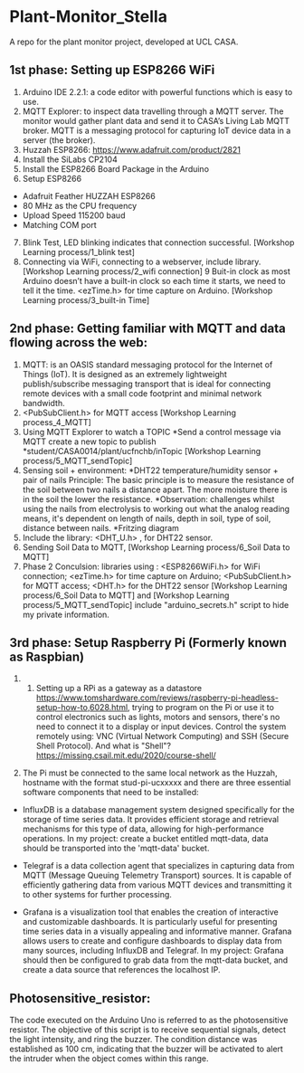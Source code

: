 # Plant-Monitor_Stella
A repo for the plant monitor project, developed at UCL CASA.


## 1st phase: Setting up ESP8266 WiFi 

1.	Arduino IDE 2.2.1:  a code editor with powerful functions which is easy to use.
2.	MQTT Explorer:  to inspect data travelling through a MQTT server. The monitor would gather plant data and send it to CASA’s Living Lab MQTT broker. MQTT is a messaging protocol for capturing IoT device data in a server (the broker).
3.	Huzzah ESP8266: https://www.adafruit.com/product/2821
4. Install the SiLabs CP2104
5. Install the ESP8266 Board Package in the Arduino
6. Setup ESP8266
- Adafruit Feather HUZZAH ESP8266
- 80 MHz as the CPU frequency
- Upload Speed 115200 baud
- Matching COM port
7. Blink Test, LED blinking indicates that connection successful. [Workshop Learning process/1_blink test]
8. Connecting via WiFi, connecting to a webserver, include <ESP8266WiFi> library.[Workshop Learning process/2_wifi connection]
9 Buit-in clock as most Arduino doesn’t have a built-in clock so each time it starts, we need to tell it the time. <ezTime.h> for time capture on Arduino. [Workshop Learning process/3_built-in Time]

 
## 2nd phase: Getting familiar with MQTT and data flowing across the web:

1. MQTT: is an OASIS standard messaging protocol for the Internet of Things (IoT). It is designed as an extremely lightweight publish/subscribe messaging transport that is ideal for connecting remote devices with a small code footprint and minimal network bandwidth.
2. <PubSubClient.h> for MQTT access [Workshop Learning process_4_MQTT]
3. Using MQTT Explorer to watch a TOPIC
  *Send a control message via MQTT create a new topic to publish
  *student/CASA0014/plant/ucfnchb/inTopic [Workshop Learning process/5_MQTT_sendTopic]
4. Sensing soil + environment: 
  *DHT22 temperature/humidity sensor + pair of nails 
Principle: The basic principle is to measure the resistance of the soil between two nails a distance apart. The more moisture there is in the soil the lower the resistance.
  *Observation: challenges whilst using the nails from electrolysis to working out what the analog reading means, it's dependent on length of nails, depth in soil, type of soil, distance between nails.
  *Fritzing diagram
5. Include the library: <DHT_U.h> , for DHT22 sensor.
6. Sending Soil Data to MQTT, [Workshop Learning process/6_Soil Data to MQTT]
7. Phase 2 Conculsion: libraries using : <ESP8266WiFi.h> for WiFi connection; <ezTime.h> for time capture on Arduino;  <PubSubClient.h> for MQTT access; <DHT.h> for the DHT22 sensor [Workshop Learning process/6_Soil Data to MQTT] and [Workshop Learning process/5_MQTT_sendTopic] include "arduino_secrets.h" script to hide my private information.
  

## 3rd phase: Setup Raspberry Pi (Formerly known as Raspbian)

1.	1.	Setting up a RPi as a gateway as a datastore
https://www.tomshardware.com/reviews/raspberry-pi-headless-setup-how-to,6028.html, trying to program on the Pi or use it to control electronics such as lights, motors and sensors, there's no need to connect it to a display or input devices. Control the system remotely using: VNC (Virtual Network Computing) and SSH (Secure Shell Protocol). And what is "Shell"? https://missing.csail.mit.edu/2020/course-shell/

2.	The Pi must be connected to the same local network as the Huzzah, hostname with the format stud-pi-ucxxxxx and there are three essential software components that need to be installed:

- InfluxDB is a database management system designed specifically for the storage of time series data. It provides efficient storage and 
  retrieval mechanisms for this type of data, allowing for high-performance operations. In my project: create a bucket entitled mqtt-data, 
  data should be transported into the 'mqtt-data' bucket.

- Telegraf is a data collection agent that specializes in capturing data from MQTT (Message Queuing Telemetry Transport) sources. It is 
  capable of efficiently gathering data from various MQTT devices and transmitting it to other systems for further processing.
 
- Grafana is a visualization tool that enables the creation of interactive and customizable dashboards. It is particularly useful for 
  presenting time series data in a visually appealing and informative manner. Grafana allows users to create and configure dashboards to 
  display data from many sources, including InfluxDB and Telegraf. In my project: Grafana should then be configured to grab data from the 
  mqtt-data bucket, and create a data source that references the localhost IP.


## Photosensitive_resistor: 
  The code executed on the Arduino Uno is referred to as the photosensitive resistor. The objective of this script is to receive sequential 
  signals, detect the light intensity, and ring the buzzer. The condition distance was established as 100 cm, indicating that the buzzer will 
  be activated to alert the intruder when the object comes within this range.
